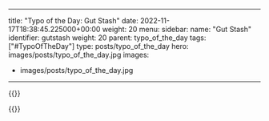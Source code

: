 
---
title: "Typo of the Day: Gut Stash"
date: 2022-11-17T18:38:45.225000+00:00
weight: 20
menu:
  sidebar:
    name: "Gut Stash"
    identifier: gutstash
    weight: 20
    parent: typo_of_the_day
tags: ["#TypoOfTheDay"]
type: posts/typo_of_the_day
hero: images/posts/typo_of_the_day.jpg
images:
- images/posts/typo_of_the_day.jpg
---

{{<tweet user="mariatta" id="1107412965437800450">}}


{{<fosstodon user="mariatta" id="109360599873925944">}}


